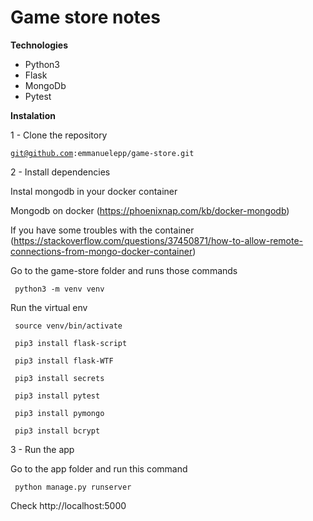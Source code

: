 # Game store notes

<p><strong>Technologies</strong></p>

<ul>
<li>Python3</li>
<li>Flask</li>
<li>MongoDb</li>
<li>Pytest</li>
</ul>


<p><strong>Instalation</strong></p>

<p>1 - Clone the repository</p>

<code>git@github.com:emmanuelepp/game-store.git </code>


<p>2 - Install dependencies</p>

<p>Instal mongodb in your docker container</p>

Mongodb on docker (https://phoenixnap.com/kb/docker-mongodb)

If you have some troubles with the  container (https://stackoverflow.com/questions/37450871/how-to-allow-remote-connections-from-mongo-docker-container)


<p>Go to the game-store folder and runs those commands</p>

<code> python3 -m venv venv </code>

<p>Run the virtual env</p>

<code> source venv/bin/activate </code>

<code> pip3 install flask-script </code>

<code> pip3 install flask-WTF </code>

<code> pip3 install secrets </code>

<code> pip3 install pytest </code>

<code> pip3 install pymongo </code>

<code> pip3 install bcrypt </code>

3 - Run the app

<p>Go to the app folder and run this command</p>

<code> python manage.py runserver</code>

Check http://localhost:5000







